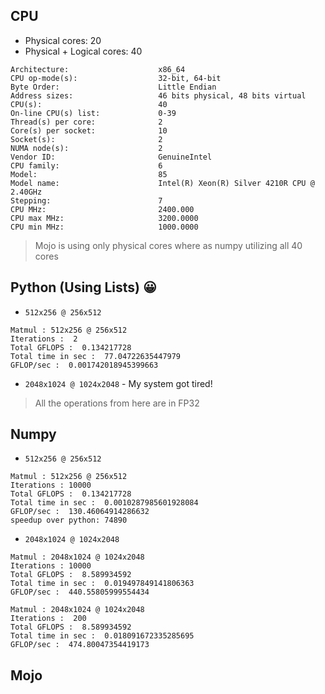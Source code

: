 
## CPU

- Physical cores: 20
- Physical + Logical cores: 40
```
Architecture:                    x86_64
CPU op-mode(s):                  32-bit, 64-bit
Byte Order:                      Little Endian
Address sizes:                   46 bits physical, 48 bits virtual
CPU(s):                          40
On-line CPU(s) list:             0-39
Thread(s) per core:              2
Core(s) per socket:              10
Socket(s):                       2
NUMA node(s):                    2
Vendor ID:                       GenuineIntel
CPU family:                      6
Model:                           85
Model name:                      Intel(R) Xeon(R) Silver 4210R CPU @ 2.40GHz
Stepping:                        7
CPU MHz:                         2400.000
CPU max MHz:                     3200.0000
CPU min MHz:                     1000.0000
```

> Mojo is using only physical cores where as numpy utilizing all 40 cores
## Python (Using Lists) 😀
- `512x256 @ 256x512`
```
Matmul : 512x256 @ 256x512
Iterations :  2
Total GFLOPS :  0.134217728
Total time in sec :  77.04722635447979
GFLOP/sec :  0.001742018945399663
```

- `2048x1024 @ 1024x2048` - My system got tired!

> All the operations from here are in FP32
## Numpy

- `512x256 @ 256x512`
```
Matmul : 512x256 @ 256x512
Iterations : 10000
Total GFLOPS :  0.134217728
Total time in sec :  0.0010287985601928084
GFLOP/sec :  130.46064914286632
speedup over python: 74890
```

- `2048x1024 @ 1024x2048`
```
Matmul : 2048x1024 @ 1024x2048
Iterations : 10000
Total GFLOPS :  8.589934592
Total time in sec :  0.019497849141806363
GFLOP/sec :  440.55805999554434

Matmul : 2048x1024 @ 1024x2048
Iterations :  200
Total GFLOPS :  8.589934592
Total time in sec :  0.018091672335285695
GFLOP/sec :  474.80047354419173
```


## Mojo

